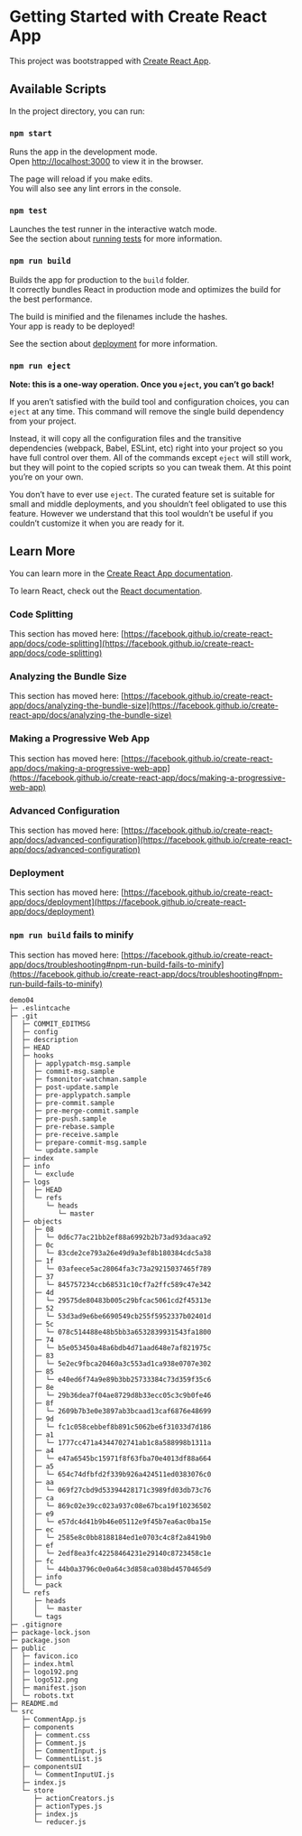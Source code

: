 # Getting Started with Create React App

This project was bootstrapped with [Create React App](https://github.com/facebook/create-react-app).

## Available Scripts

In the project directory, you can run:

### `npm start`

Runs the app in the development mode.\
Open [http://localhost:3000](http://localhost:3000) to view it in the browser.

The page will reload if you make edits.\
You will also see any lint errors in the console.

### `npm test`

Launches the test runner in the interactive watch mode.\
See the section about [running tests](https://facebook.github.io/create-react-app/docs/running-tests) for more information.

### `npm run build`

Builds the app for production to the `build` folder.\
It correctly bundles React in production mode and optimizes the build for the best performance.

The build is minified and the filenames include the hashes.\
Your app is ready to be deployed!

See the section about [deployment](https://facebook.github.io/create-react-app/docs/deployment) for more information.

### `npm run eject`

**Note: this is a one-way operation. Once you `eject`, you can’t go back!**

If you aren’t satisfied with the build tool and configuration choices, you can `eject` at any time. This command will remove the single build dependency from your project.

Instead, it will copy all the configuration files and the transitive dependencies (webpack, Babel, ESLint, etc) right into your project so you have full control over them. All of the commands except `eject` will still work, but they will point to the copied scripts so you can tweak them. At this point you’re on your own.

You don’t have to ever use `eject`. The curated feature set is suitable for small and middle deployments, and you shouldn’t feel obligated to use this feature. However we understand that this tool wouldn’t be useful if you couldn’t customize it when you are ready for it.

## Learn More

You can learn more in the [Create React App documentation](https://facebook.github.io/create-react-app/docs/getting-started).

To learn React, check out the [React documentation](https://reactjs.org/).

### Code Splitting

This section has moved here: [https://facebook.github.io/create-react-app/docs/code-splitting](https://facebook.github.io/create-react-app/docs/code-splitting)

### Analyzing the Bundle Size

This section has moved here: [https://facebook.github.io/create-react-app/docs/analyzing-the-bundle-size](https://facebook.github.io/create-react-app/docs/analyzing-the-bundle-size)

### Making a Progressive Web App

This section has moved here: [https://facebook.github.io/create-react-app/docs/making-a-progressive-web-app](https://facebook.github.io/create-react-app/docs/making-a-progressive-web-app)

### Advanced Configuration

This section has moved here: [https://facebook.github.io/create-react-app/docs/advanced-configuration](https://facebook.github.io/create-react-app/docs/advanced-configuration)

### Deployment

This section has moved here: [https://facebook.github.io/create-react-app/docs/deployment](https://facebook.github.io/create-react-app/docs/deployment)

### `npm run build` fails to minify

This section has moved here: [https://facebook.github.io/create-react-app/docs/troubleshooting#npm-run-build-fails-to-minify](https://facebook.github.io/create-react-app/docs/troubleshooting#npm-run-build-fails-to-minify)

```
demo04
├─ .eslintcache
├─ .git
│  ├─ COMMIT_EDITMSG
│  ├─ config
│  ├─ description
│  ├─ HEAD
│  ├─ hooks
│  │  ├─ applypatch-msg.sample
│  │  ├─ commit-msg.sample
│  │  ├─ fsmonitor-watchman.sample
│  │  ├─ post-update.sample
│  │  ├─ pre-applypatch.sample
│  │  ├─ pre-commit.sample
│  │  ├─ pre-merge-commit.sample
│  │  ├─ pre-push.sample
│  │  ├─ pre-rebase.sample
│  │  ├─ pre-receive.sample
│  │  ├─ prepare-commit-msg.sample
│  │  └─ update.sample
│  ├─ index
│  ├─ info
│  │  └─ exclude
│  ├─ logs
│  │  ├─ HEAD
│  │  └─ refs
│  │     └─ heads
│  │        └─ master
│  ├─ objects
│  │  ├─ 08
│  │  │  └─ 0d6c77ac21bb2ef88a6992b2b73ad93daaca92
│  │  ├─ 0c
│  │  │  └─ 83cde2ce793a26e49d9a3ef8b180384cdc5a38
│  │  ├─ 1f
│  │  │  └─ 03afeece5ac28064fa3c73a29215037465f789
│  │  ├─ 37
│  │  │  └─ 845757234ccb68531c10cf7a2ffc589c47e342
│  │  ├─ 4d
│  │  │  └─ 29575de80483b005c29bfcac5061cd2f45313e
│  │  ├─ 52
│  │  │  └─ 53d3ad9e6be6690549cb255f5952337b02401d
│  │  ├─ 5c
│  │  │  └─ 078c514488e48b5bb3a6532839931543fa1800
│  │  ├─ 74
│  │  │  └─ b5e053450a48a6bdb4d71aad648e7af821975c
│  │  ├─ 83
│  │  │  └─ 5e2ec9fbca20460a3c553ad1ca938e0707e302
│  │  ├─ 85
│  │  │  └─ e40ed6f74a9e89b3bb25733384c73d359f35c6
│  │  ├─ 8e
│  │  │  └─ 29b36dea7f04ae8729d8b33ecc05c3c9b0fe46
│  │  ├─ 8f
│  │  │  └─ 2609b7b3e0e3897ab3bcaad13caf6876e48699
│  │  ├─ 9d
│  │  │  └─ fc1c058cebbef8b891c5062be6f31033d7d186
│  │  ├─ a1
│  │  │  └─ 1777cc471a4344702741ab1c8a588998b1311a
│  │  ├─ a4
│  │  │  └─ e47a6545bc15971f8f63fba70e4013df88a664
│  │  ├─ a5
│  │  │  └─ 654c74dfbfd2f339b926a424511ed0383076c0
│  │  ├─ aa
│  │  │  └─ 069f27cbd9d53394428171c3989fd03db73c76
│  │  ├─ ca
│  │  │  └─ 869c02e39cc023a937c08e67bca19f10236502
│  │  ├─ e9
│  │  │  └─ e57dc4d41b9b46e05112e9f45b7ea6ac0ba15e
│  │  ├─ ec
│  │  │  └─ 2585e8c0bb8188184ed1e0703c4c8f2a8419b0
│  │  ├─ ef
│  │  │  └─ 2edf8ea3fc42258464231e29140c8723458c1e
│  │  ├─ fc
│  │  │  └─ 44b0a3796c0e0a64c3d858ca038bd4570465d9
│  │  ├─ info
│  │  └─ pack
│  └─ refs
│     ├─ heads
│     │  └─ master
│     └─ tags
├─ .gitignore
├─ package-lock.json
├─ package.json
├─ public
│  ├─ favicon.ico
│  ├─ index.html
│  ├─ logo192.png
│  ├─ logo512.png
│  ├─ manifest.json
│  └─ robots.txt
├─ README.md
└─ src
   ├─ CommentApp.js
   ├─ components
   │  ├─ comment.css
   │  ├─ Comment.js
   │  ├─ CommentInput.js
   │  └─ CommentList.js
   ├─ componentsUI
   │  └─ CommentInputUI.js
   ├─ index.js
   └─ store
      ├─ actionCreators.js
      ├─ actionTypes.js
      ├─ index.js
      └─ reducer.js

```